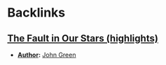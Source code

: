 
# Backlinks
## [The Fault in Our Stars (highlights)](<The Fault in Our Stars (highlights).md>)
- **[Author](<Author.md>):** [John Green](<John Green.md>)

